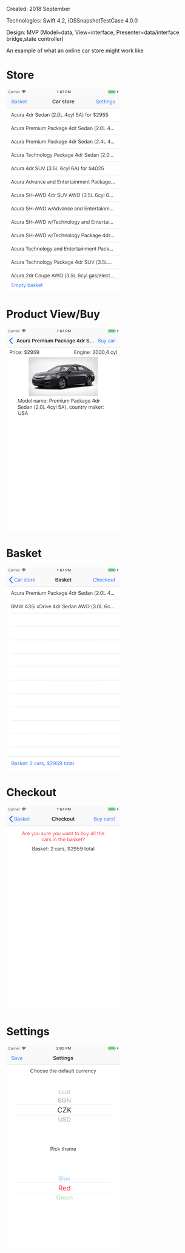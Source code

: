 Created: 2018 September

Technologies: Swift 4.2, iOSSnapshotTestCase 4.0.0

Design: MVP (Model=data, View=interface, Presenter=data/interface bridge,state controller)

An example of what an online car store might work like

# Store
![alt text](https://github.com/felixisto/OnlineCarStore/blob/master/Screenshots/scrn1.png)

# Product View/Buy
![alt text](https://github.com/felixisto/OnlineCarStore/blob/master/Screenshots/scrn2.png)

# Basket
![alt text](https://github.com/felixisto/OnlineCarStore/blob/master/Screenshots/scrn3.png)

# Checkout
![alt text](https://github.com/felixisto/OnlineCarStore/blob/master/Screenshots/scrn4.png)

# Settings
![alt text](https://github.com/felixisto/OnlineCarStore/blob/master/Screenshots/scrn5.png)
